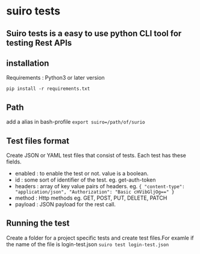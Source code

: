 # suiro tests
## Suiro tests is a easy to use python CLI tool for testing Rest APIs

## installation
Requirements : Python3 or later version

```pip install -r requirements.txt```

## Path 
add a alias in bash-profile 
``export suiro=/path/of/surio``

## Test files format
Create JSON or YAML test files that consist of tests. Each test has these fields. 
- enabled : to enable the test or not. value is a boolean.
- id : some sort of identifier of the test. eg. get-auth-token 
- headers : array of key value pairs of headers. eg. `
      {
      "content-type": "application/json",
      "Authorization": "Basic cHVibGljOg=="
      }
            `
- method : Http methods eg. GET,  POST, PUT, DELETE,  PATCH
- payload : JSON payload for the rest call.

## Running the test
Create a folder for a project specific tests and create test files.For examle if the name of the file is login-test.json 
`suiro test login-test.json`

